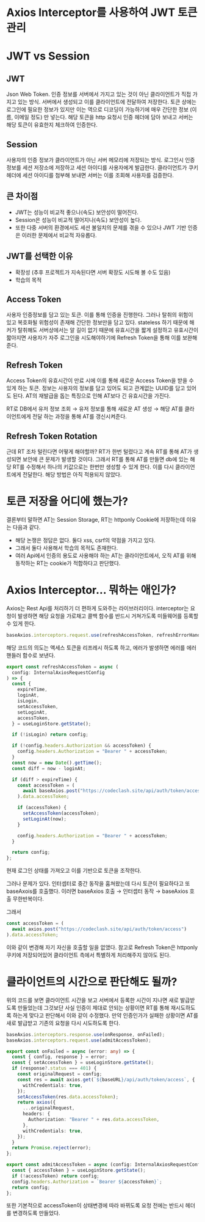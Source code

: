 # Axios Interceptor를 사용하여 JWT 토큰 관리

# JWT vs Session

## JWT

Json Web Token.
인증 정보를 서버에서 가지고 있는 것이 아닌 클라이언트가 직접 가지고 있는 방식.
서버에서 생성되고 이를 클라이언트에 전달하여 저장한다.
토큰 상에는 로그인에 필요한 정보가 있지만 이는 역으로 디코딩이 가능하기에 매우 간단한 정보 (이름, 이메일 정도) 만 넣는다.
해당 토큰을 http 요청시 인증 헤더에 담아 보내고 서버는 해당 토큰이 유효한지 체크하여 인증한다.

## Session

사용자의 인증 정보가 클라이언트가 아닌 서버 메모리에 저장되는 방식.
로그인시 인증 정보를 세션 저장소에 저장하고 세션 아이디를 사용자에게 발급한다.
클라이언트가 쿠키 헤더에 세션 아이디를 첨부해 보내면 서버는 이를 조회해 사용자를 검증한다.

## 큰 차이점

- JWT는 성능이 비교적 좋으나(속도) 보안성이 떨어진다.
- Session은 성능이 비교적 떨어지나(속도) 보안성이 높다.
- 또한 다중 서버의 환경에서도 세션 불일치의 문제를 겪을 수 있으나 JWT 기반 인증은 이러한 문제에서 비교적 자유롭다.

## JWT를 선택한 이유

- 확장성 (추후 프로젝트가 지속된다면 서버 확장도 시도해 볼 수도 있음)
- 학습의 목적

## Access Token

사용자 인증정보를 담고 있는 토큰. 이를 통해 인증을 진행한다. 그러나 탈취의 위험이 있고 복호화될 위험성이 존재해 간단한 정보만을 담고 있다. stateless 하기 때문에 해커가 탈취해도 서버상에서는 알 길이 없기 때문에 유효시간을 짧게 설정하고 유효시간이 짧아지면 사용자가 자주 로그인을 시도해야하기에 Refresh Token을 통해 이를 보완해준다.

## Refresh Token

Access Token의 유효시간이 만료 시에 이를 통해 새로운 Access Token을 받을 수 있게 하는 토큰. 정보는 사용자의 정보를 담고 있어도 되고 관계없는 UUID를 담고 있어도 된다. AT의 재발급을 돕는 특징으로 인해 AT보다 긴 유효시간을 가진다.

RT로 DB에서 유저 정보 조회 → 유저 정보를 통해 새로운 AT 생성 → 해당 AT를 클라이언트에게 전달 하는 과정을 통해 AT를 갱신시켜준다.

## Refresh Token Rotation

근데 RT 조차 털린다면 어떻게 해야할까? RT가 한번 털렸다고 계속 RT를 통해 AT가 생성되면 보안에 큰 문제가 발생할 것이다. 그래서 RT를 통해 AT를 만들면 db에 있는 해당 RT를 수정해서 하나의 키값으로는 한번만 생성할 수 있게 한다. 이를 다시 클라이언트에게 전달한다. 해당 방법은 아직 적용되지 않았다.

# 토큰 저장을 어디에 했는가?

결론부터 말하면 AT는 Session Storage, RT는 httponly Cookie에 저장하는데 이유는 다음과 같다.

- 해당 논쟁은 정답은 없다. 둘다 xss, csrf의 약점을 가지고 있다.
- 그래서 둘다 사용해서 학습의 목적도 존재한다.
- 여러 Api에서 인증의 용도로 사용해야 하는 AT는 클라이언트에서, 오직 AT를 위해 동작하는 RT는 cookie가 적합하다고 판단했다.

# Axios Interceptor… 뭐하는 애인가?

Axios는 Rest Api를 처리하기 더 편하게 도와주는 라이브러리이다. interceptor는 요청이 발생하면 해당 요청을 가로채고 콜백 함수를 반드시 거쳐가도록 미들웨어를 등록할 수 있게 한다.

```javascript
baseAxios.interceptors.request.use(refreshAccessToken, refreshErrorHandle);
```

해당 코드의 의도는 액세스 토큰을 리프레시 하도록 하고, 에러가 발생하면 에러를 에러핸들러 함수로 보낸다.

```typescript
export const refreshAccessToken = async (
  config: InternalAxiosRequestConfig
) => {
  const {
    expireTime,
    loginAt,
    isLogin,
    setAccessToken,
    setLoginAt,
    accessToken,
  } = useLoginStore.getState();

  if (!isLogin) return config;

  if (!config.headers.Authorization && accessToken) {
    config.headers.Authorization = "Bearer " + accessToken;
  }
  const now = new Date().getTime();
  const diff = now - loginAt;

  if (diff > expireTime) {
    const accessToken = (
      await baseAxios.post("https://codeclash.site/api/auth/token/access")
    ).data.accessToken;

    if (accessToken) {
      setAccessToken(accessToken);
      setLoginAt(now);
    }

    config.headers.Authorization = "Bearer " + accessToken;
  }

  return config;
};
```

현재 로그인 상태를 가져오고 이를 기반으로 토큰을 조작한다.

그러나 문제가 있다.
인터셉터로 중간 동작을 훔쳐왔는데 다시 토큰이 필요하다고 또 baseAxois를 호출했다. 이러면
baseAxios 호출 → 인터셉터 동작 → baseAxios 호출 무한반복이다.

그래서

```typescript
const accessToken = (
  await axios.post("https://codeclash.site/api/auth/token/access")
).data.accessToken;
```

이와 같이 변경해 자기 자신을 호출할 일을 없앴다.
참고로 Refresh Token은 httponly 쿠키에 저장되어있어 클라이언트 측에서 특별하게 처리해주지 않아도 된다.

# 클라이언트의 시간으로 판단해도 될까?

위의 코드를 보면 클라이언트 시간을 보고 서버에서 등록한 시간이 지나면 새로 발급받도록 만들었는데 그것보단 사실 인증이 제대로 안되는 상황이면 RT를 통해 재시도하도록 하는게 맞다고 판단해서 이와 같이 수정했다. 만약 인증인가가 실패한 상황이면 AT를 새로 발급받고 기존의 요청을 다시 시도하도록 한다.

```typescript
baseAxios.interceptors.response.use(onResponse, onFailed);
baseAxios.interceptors.request.use(admitAccessToken);

export const onFailed = async (error: any) => {
  const { config, response } = error;
  const { setAccessToken } = useLoginStore.getState();
  if (response?.status === 401) {
    const originalRequest = config;
    const res = await axios.get(`${baseURL}/api/auth/token/access`, {
      withCredentials: true,
    });
    setAccessToken(res.data.accessToken);
    return axios({
      ...originalRequest,
      headers: {
        Authorization: "Bearer " + res.data.accessToken,
      },
      withCredentials: true,
    });
  }
  return Promise.reject(error);
};

export const admitAccessToken = async (config: InternalAxiosRequestConfig) => {
  const { accessToken } = useLoginStore.getState();
  if (!accessToken) return config;
  config.headers.Authorization = `Bearer ${accessToken}`;
  return config;
};
```

또한 기본적으로 accessToken이 상태변경에 따라 바뀌도록 요청 전에는 반드시 헤더를 변경하도록 만들었다.
